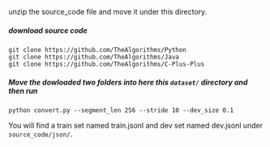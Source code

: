 unzip the source_code file and move it under this directory.


##### download source code
```
git clone https://github.com/TheAlgorithms/Python
git clone https://github.com/TheAlgorithms/Java
git clone https://github.com/TheAlgorithms/C-Plus-Plus
```

##### Move the dowloaded two folders into here this `dataset/` directory and then run

```
python convert.py --segment_len 256 --stride 10 --dev_size 0.1
```

You will find a train set named train.jsonl and dev set named dev.jsonl under `source_code/json/`.


